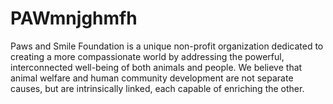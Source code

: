 # PAWmnjghmfh
Paws and Smile Foundation is a unique non-profit organization dedicated to creating a more compassionate world by addressing the powerful, interconnected well-being of both animals and people. We believe that animal welfare and human community development are not separate causes, but are intrinsically linked, each capable of enriching the other.
